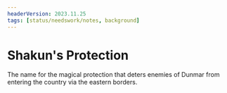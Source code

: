 ```yaml
---
headerVersion: 2023.11.25
tags: [status/needswork/notes, background]
---
```

# Shakun's Protection

The name for the magical protection that deters enemies of Dunmar from entering the country via the eastern borders. 